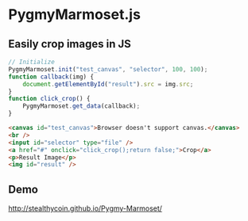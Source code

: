 PygmyMarmoset.js
====


Easily crop images in JS
-------------------

```javascript
// Initialize
PygmyMarmoset.init("test_canvas", "selector", 100, 100);
function callback(img) {
    document.getElementById("result").src = img.src;
}
function click_crop() {
    PygmyMarmoset.get_data(callback);
}
```

```html
<canvas id="test_canvas">Browser doesn't support canvas.</canvas>
<br />
<input id="selector" type="file" />
<a href="#" onclick="click_crop();return false;">Crop</a>
<p>Result Image</p>
<img id="result" />
```

Demo
--------------
http://stealthycoin.github.io/Pygmy-Marmoset/